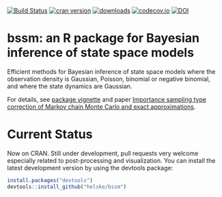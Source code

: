 [![Build Status](https://travis-ci.org/helske/bssm.png?branch=master)](https://travis-ci.org/helske/bssm)
[![cran version](http://www.r-pkg.org/badges/version/bssm)](http://cran.r-project.org/package=bssm)
[![downloads](http://cranlogs.r-pkg.org/badges/bssm)](http://cranlogs.r-pkg.org/badges/bssm)
[![codecov.io](http://codecov.io/github/helske/bssm/coverage.svg?branch=master)](http://codecov.io/github/helske/bssm?branch=master)
[![DOI](https://zenodo.org/badge/53692028.svg)](https://zenodo.org/badge/latestdoi/53692028)



bssm: an R package for Bayesian inference of state space models
==========================================================================

Efficient methods for Bayesian inference of state space models where the observation density is Gaussian, Poisson, binomial or negative binomial, and where the state dynamics are Gaussian.

For details, see [package vignette](https://github.com/helske/bssm/blob/master/bssm.pdf) and paper [Importance sampling type correction of Markov chain Monte Carlo and exact approximations](http://arxiv.org/abs/1609.02541).

Current Status
==========================================================================
Now on CRAN. Still under development, pull requests very welcome especially related to post-processing and visualization. 
You can install the latest development version by using the devtools package:

```R
install.packages("devtools")
devtools::install_github("helske/bssm")
```
